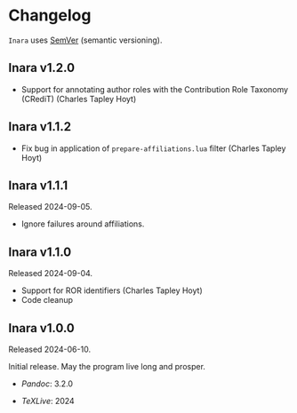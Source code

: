 # Changelog

`Inara` uses [SemVer][] (semantic versioning).

## Inara v1.2.0

- Support for annotating author roles with the Contribution Role Taxonomy (CRediT) (Charles Tapley Hoyt)

## Inara v1.1.2

- Fix bug in application of `prepare-affiliations.lua` filter (Charles Tapley Hoyt)

## Inara v1.1.1

Released 2024-09-05.

- Ignore failures around affiliations.

## Inara v1.1.0

Released 2024-09-04.

- Support for ROR identifiers (Charles Tapley Hoyt)
- Code cleanup

## Inara v1.0.0

Released 2024-06-10.

Initial release. May the program live long and prosper.

- *Pandoc*: 3.2.0
- *TeXLive*: 2024


  [SemVer]: https://semver.org
